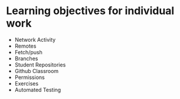 # Learning objectives for individual work
* Network Activity
* Remotes
* Fetch/push
* Branches
* Student Repositories
* Github Classroom
* Permissions
* Exercises 
* Automated Testing
